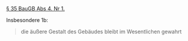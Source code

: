 [§ 35 BauGB Abs 4. Nr 1.](https://www.gesetze-im-internet.de/bbaug/__35.html)

Insbesondere 1b:

> die äußere Gestalt des Gebäudes bleibt im Wesentlichen gewahrt
